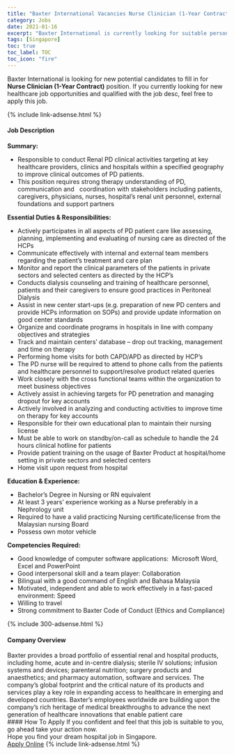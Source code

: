 ```yaml
---
title: "Baxter International Vacancies Nurse Clinician (1-Year Contract)" 
category: Jobs 
date: 2021-01-16 
excerpt: "Baxter International is currently looking for suitable person to fill in the Nurse Clinician (1-Year Contract) which positioned at Singapore" 
tags: [Singapore] 
toc: true 
toc_label: TOC 
toc_icon: "fire" 
--- 
```


<p>Baxter International is looking for new potential candidates to fill in for <b>Nurse Clinician (1-Year Contract)</b> position. If you currently looking for new healthcare job opportunities and qualified with the job desc, feel free to apply this job.
</p>{% include link-adsense.html %} 
<div><div><h4>Job Description</h4></div><div><div><span><div><div><strong>Summary:</strong></div><ul><li>Responsible to conduct Renal PD clinical activities targeting at key healthcare providers, clinics and hospitals within a specified geography to improve clinical outcomes of PD patients.</li><li>This position requires strong therapy understanding of PD, communication and&#160;&#160; coordination with stakeholders including patients, caregivers, physicians, nurses, hospital&#8217;s renal unit personnel, external foundations and support partners</li></ul><div><strong>Essential Duties &amp; Responsibilities:</strong></div><ul><li>Actively participates in all aspects of PD patient care like assessing, planning, implementing and evaluating of nursing care as directed of the HCPs</li><li>Communicate effectively with internal and external team members regarding the patient&#8217;s treatment and care plan</li><li>Monitor and report the clinical parameters of the patients in private sectors and selected centers as directed by the HCP&#8217;s</li><li>Conducts dialysis counseling and training of healthcare personnel, patients and their caregivers to ensure good practices in Peritoneal Dialysis</li><li>Assist in new center start-ups (e.g. preparation of new PD centers and provide HCPs information on SOPs) and provide update information on good center standards</li><li>Organize and coordinate programs in hospitals in line with company objectives and strategies</li><li>Track and maintain centers&#8217; database &#8211; drop out tracking, management and time on therapy</li><li>Performing home visits for both CAPD/APD as directed by HCP&#8217;s</li><li>The PD nurse will be required to attend to phone calls from the patients and healthcare personnel to support/resolve product related queries</li><li>Work closely with the cross functional teams within the organization to meet business objectives</li><li>Actively assist in achieving targets for PD penetration and managing dropout for key accounts</li><li>Actively involved in analyzing and conducting activities to improve time on therapy for key accounts</li><li>Responsible for their own educational plan to maintain their nursing license</li><li>Must be able to work on standby/on-call as schedule to handle the 24 hours clinical hotline for patients</li><li>Provide patient training on the usage of Baxter Product at hospital/home setting in private sectors and selected centers</li><li>Home visit upon request from hospital</li></ul><div><strong>Education &amp; Experience:</strong></div><ul><li>Bachelor&#8217;s Degree in Nursing or RN equivalent</li><li>At least 3 years&#8217; experience working as a Nurse preferably in a Nephrology unit</li><li>Required to have a valid practicing Nursing certificate/license from the Malaysian nursing Board</li><li>Possess own motor vehicle</li></ul><div><strong>Competencies Required:&#160;</strong></div><ul><li>Good knowledge of computer software applications:&#160; Microsoft Word, Excel and PowerPoint</li><li>Good interpersonal skill and a team player: Collaboration</li><li>Bilingual with a good command of English and Bahasa Malaysia</li><li>Motivated, independent and able to work effectively in a fast-paced environment: Speed</li><li>Willing to travel</li><li>Strong commitment to Baxter Code of Conduct (Ethics and Compliance)</li></ul></div></span></div></div></div> 
{% include 300-adsense.html %} 
<div><div><h4>Company Overview</h4></div><div><div><span><div><div>
	Baxter provides a broad portfolio of essential renal and hospital products, including home, acute and in-centre dialysis; sterile IV solutions; infusion systems and devices; parenteral nutrition; surgery products and anaesthetics; and pharmacy automation, software and services. The company&#8217;s global footprint and the critical nature of its products and services play a key role in expanding access to healthcare in emerging and developed countries. Baxter&#8217;s employees worldwide are building upon the company&#8217;s rich heritage of medical breakthroughs to advance the next generation of healthcare innovations that enable patient care</div></div></span></div></div></div> 
#### How To Apply 
If you confident and feel that this job is suitable to you, go ahead take your action now. <br/> 
Hope you find your dream hospital job in Singapore. <br/> 
<a href="https://www.jobstreet.com.my/en/job/nurse-clinician-1-year-contract-8257607/origin/sg?jobId=jobstreet-sg-job-8257607&sectionRank=4&token=0~bae254d7-0f48-4a17-b7bd-2f037b5a283c&fr=SRP%20View%20In%20New%20Ta" class="btn btn--warning" target="_blank" rel="nofollow noopenner">Apply Online</a> 
{% include link-adsense.html %} 
